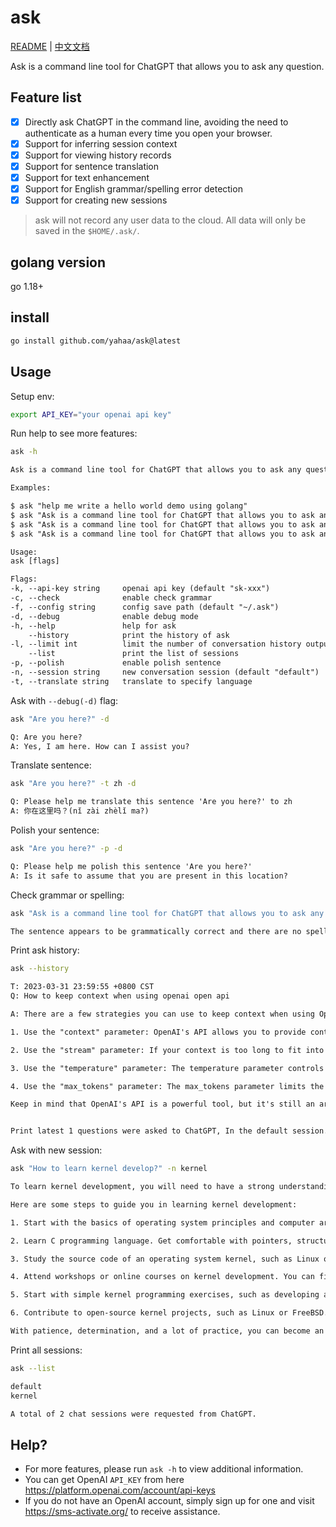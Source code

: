 # ask
[README](README.md) | [中文文档](README_zh.md)

Ask is a command line tool for ChatGPT that allows you to ask any question.


## Feature list

- [x] Directly ask ChatGPT in the command line, avoiding the need to authenticate as a human every time you open your browser.
- [x] Support for inferring session context
- [x] Support for viewing history records
- [x] Support for sentence translation
- [x] Support for text enhancement
- [x] Support for English grammar/spelling error detection
- [x] Support for creating new sessions

> ask will not record any user data to the cloud. All data will only be saved in the `$HOME/.ask/`.

## golang version
go 1.18+

## install
```bash
go install github.com/yahaa/ask@latest
```
## Usage

Setup env:
```bash
export API_KEY="your openai api key"
```

Run help to see more features:
```bash
ask -h 
```
  ```txt                                                                                
Ask is a command line tool for ChatGPT that allows you to ask any question.

Examples:

$ ask "help me write a hello world demo using golang"
$ ask "Ask is a command line tool for ChatGPT that allows you to ask any question." -t zh
$ ask "Ask is a command line tool for ChatGPT that allows you to ask any question." -p
$ ask "Ask is a command line tool for ChatGPT that allows you to ask any question." -c

Usage:
  ask [flags]

Flags:
  -k, --api-key string     openai api key (default "sk-xxx")
  -c, --check              enable check grammar
  -f, --config string      config save path (default "~/.ask")
  -d, --debug              enable debug mode
  -h, --help               help for ask
      --history            print the history of ask
  -l, --limit int          limit the number of conversation history output (default 3)
      --list               print the list of sessions
  -p, --polish             enable polish sentence
  -n, --session string     new conversation session (default "default")
  -t, --translate string   translate to specify language

  ```



Ask with `--debug(-d)` flag:
```bash
ask "Are you here?" -d
```
  ```txt
Q: Are you here?
A: Yes, I am here. How can I assist you?
  ```


Translate sentence:
```bash
ask "Are you here?" -t zh -d
```
  ```txt
Q: Please help me translate this sentence 'Are you here?' to zh
A: 你在这里吗？(nǐ zài zhèlǐ ma?)
  ```
Polish your sentence:
```bash
ask "Are you here?" -p -d
```
```txt
Q: Please help me polish this sentence 'Are you here?'
A: Is it safe to assume that you are present in this location?
```

Check grammar or spelling:
```bash
ask "Ask is a command line tool for ChatGPT that allows you to ask any question." -c
```
  ```txt
The sentence appears to be grammatically correct and there are no spelling errors. However, there is a minor issue with clarity in using "Ask" as a proper noun. It may be more clear to write "The 'Ask' tool is a command line tool for ChatGPT that allows you to ask any question."
  ```

Print ask history:
```bash
ask --history
```
```txt
T: 2023-03-31 23:59:55 +0800 CST
Q: How to keep context when using openai open api

A: There are a few strategies you can use to keep context when using OpenAI's API:

1. Use the "context" parameter: OpenAI's API allows you to provide context by passing in a string of text as the "context" parameter. This tells the model what information it should use to generate its response. Make sure to provide as much relevant context as possible to get the best results.

2. Use the "stream" parameter: If your context is too long to fit into a single API request, you can use the "stream" parameter to provide it in chunks. This allows you to maintain a continuous context throughout multiple requests.

3. Use the "temperature" parameter: The temperature parameter controls the randomness of the model's responses. By setting a lower temperature, the model will generate responses that are more predictable and closely related to the provided context.

4. Use the "max_tokens" parameter: The max_tokens parameter limits the number of tokens the model will generate for its response. By setting a higher max_tokens value, the model can generate longer, more detailed responses that are still closely related to the provided context.

Keep in mind that OpenAI's API is a powerful tool, but it's still an artificial intelligence system that relies on statistical patterns in large amounts of data. It may not always provide the exact response you're looking for, but by providing relevant context and fine-tuning your parameters, you can increase your chances of getting a useful and accurate response from the model.


Print latest 1 questions were asked to ChatGPT, In the default session.

```
Ask with new session:
```bash
ask "How to learn kernel develop?" -n kernel
```
```txt
To learn kernel development, you will need to have a strong understanding of the C programming language, as well as knowledge of computer architecture and operating system principles.

Here are some steps to guide you in learning kernel development:

1. Start with the basics of operating system principles and computer architecture. You can find online resources, such as books and video tutorials, to start learning this.

2. Learn C programming language. Get comfortable with pointers, structures, memory management, and other fundamental concepts.

3. Study the source code of an operating system kernel, such as Linux or FreeBSD. It will help you understand how operating system components work together.

4. Attend workshops or online courses on kernel development. You can find many resources provided by universities, open-source communities, and technology companies.

5. Start with simple kernel programming exercises, such as developing a device driver or system call. It will help you become more familiar with kernel programming concepts.

6. Contribute to open-source kernel projects, such as Linux or FreeBSD. This will help you learn from experienced developers and gain more practical experience.

With patience, determination, and a lot of practice, you can become an accomplished kernel developer.
```
Print all sessions:
```bash
ask --list
```
```txt
default
kernel

A total of 2 chat sessions were requested from ChatGPT.
```

## Help?


* For more features, please run `ask -h` to view additional information. 
* You can get OpenAI `API_KEY` from here https://platform.openai.com/account/api-keys 
* If you do not have an OpenAI account, simply sign up for one and visit https://sms-activate.org/ to receive assistance.
